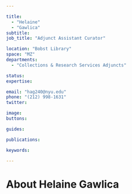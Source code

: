 ```yaml
---

title:
  - "Helaine"
  - "Gawlica"
subtitle: 
job_title: "Adjunct Assistant Curator"

location: "Bobst Library"
space: "MZ"
departments:
  - "Collections & Research Services Adjuncts"

status: 
expertise:

email: "hag240@nyu.edu"
phone: "(212) 998-1631"
twitter: 

image: 
buttons:

guides:

publications:

keywords:

---
```


# About Helaine Gawlica



